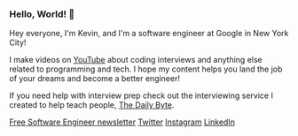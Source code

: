### Hello, World! 👋

<!--
**kdn251/kdn251** is a ✨ _special_ ✨ repository because its `README.md` (this file) appears on your GitHub profile.

Here are some ideas to get you started:

- 🔭 I’m currently working on ...
- 🌱 I’m currently learning ...
- 👯 I’m looking to collaborate on ...
- 🤔 I’m looking for help with ...
- 💬 Ask me about ...
- 📫 How to reach me: ...
- 😄 Pronouns: ...
- ⚡ Fun fact: ...
-->

Hey everyone, I'm Kevin, and I'm a software engineer at Google in New York City! 

I make videos on [YouTube](https://www.youtube.com/kevinnaughtonjr) about coding interviews and anything else related to programming and tech. I hope my content helps you land the job of your dreams and become a better engineer!

If you need help with interview prep check out the interviewing service I created to help teach people, [The Daily Byte](https://thedailybyte.dev/?ref=kevin).

[Free Software Engineer newsletter](https://kevinnaughtonjr.substack.com/)
[Twitter](https://twitter.com/KevinNaughtonJr)
[Instagram](https://www.instagram.com/kevinnaughtonjr/)
[LinkedIn](https://www.linkedin.com/in/kevindnaughtonjr/)
